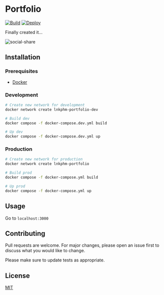 # Portfolio

[![Build][ci-img]][ci]
[![Deploy][cd-img]][cd]

Finally created it...

![social-share](https://github.com/lnkphm/portfolio/assets/44250072/4ebb8ca4-42d6-4e93-ae16-1c93ce707910)

## Installation

### Prerequisites

- [Docker](https://docs.docker.com/engine/)

### Development

```bash
# Create new network for development
docker network create lnkphm-portfolio-dev

# Build dev
docker compose -f docker-compose.dev.yml build

# Up dev
docker compose -f docker-compose.dev.yml up
```

### Production

```bash
# Create new network for production
docker network create lnkphm-portfolio

# Build prod
docker compose -f docker-compose.yml build

# Up prod
docker compose -f docker-compose.yml up
```

## Usage

Go to `localhost:3000`

## Contributing

Pull requests are welcome. For major changes, please open an issue first
to discuss what you would like to change.

Please make sure to update tests as appropriate.

## License

[MIT](https://choosealicense.com/licenses/mit/)

[ci]: https://github.com/lnkphm/portfolio/actions?query=branch%3Amain+workflow%3A%22Github+CI%22++
[cd]: https://github.com/lnkphm/portfolio/actions?query=branch%3Amain+workflow%3A%22Github+CD%22++
[ci-img]: https://github.com/lnkphm/portfolio/actions/workflows/build.yml/badge.svg?branch=main
[cd-img]: https://github.com/lnkphm/portfolio/actions/workflows/deploy.yml/badge.svg?branch=main
